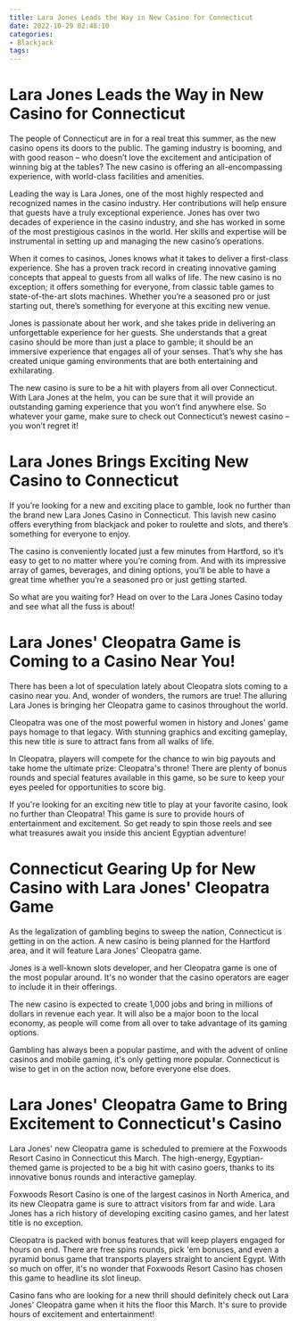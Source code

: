 ```yaml
---
title: Lara Jones Leads the Way in New Casino for Connecticut
date: 2022-10-29 02:48:10
categories:
- Blackjack
tags:
---
```



#  Lara Jones Leads the Way in New Casino for Connecticut

The people of Connecticut are in for a real treat this summer, as the new casino opens its doors to the public. The gaming industry is booming, and with good reason – who doesn’t love the excitement and anticipation of winning big at the tables? The new casino is offering an all-encompassing experience, with world-class facilities and amenities.

Leading the way is Lara Jones, one of the most highly respected and recognized names in the casino industry. Her contributions will help ensure that guests have a truly exceptional experience. Jones has over two decades of experience in the casino industry, and she has worked in some of the most prestigious casinos in the world. Her skills and expertise will be instrumental in setting up and managing the new casino’s operations.

When it comes to casinos, Jones knows what it takes to deliver a first-class experience. She has a proven track record in creating innovative gaming concepts that appeal to guests from all walks of life. The new casino is no exception; it offers something for everyone, from classic table games to state-of-the-art slots machines. Whether you’re a seasoned pro or just starting out, there’s something for everyone at this exciting new venue.

Jones is passionate about her work, and she takes pride in delivering an unforgettable experience for her guests. She understands that a great casino should be more than just a place to gamble; it should be an immersive experience that engages all of your senses. That’s why she has created unique gaming environments that are both entertaining and exhilarating.

The new casino is sure to be a hit with players from all over Connecticut. With Lara Jones at the helm, you can be sure that it will provide an outstanding gaming experience that you won’t find anywhere else. So whatever your game, make sure to check out Connecticut’s newest casino – you won’t regret it!

#  Lara Jones Brings Exciting New Casino to Connecticut

If you’re looking for a new and exciting place to gamble, look no further than the brand new Lara Jones Casino in Connecticut. This lavish new casino offers everything from blackjack and poker to roulette and slots, and there’s something for everyone to enjoy.

The casino is conveniently located just a few minutes from Hartford, so it’s easy to get to no matter where you’re coming from. And with its impressive array of games, beverages, and dining options, you’ll be able to have a great time whether you’re a seasoned pro or just getting started.

So what are you waiting for? Head on over to the Lara Jones Casino today and see what all the fuss is about!

#  Lara Jones' Cleopatra Game is Coming to a Casino Near You!

There has been a lot of speculation lately about Cleopatra slots coming to a casino near you. And, wonder of wonders, the rumors are true! The alluring Lara Jones is bringing her Cleopatra game to casinos throughout the world.

Cleopatra was one of the most powerful women in history and Jones' game pays homage to that legacy. With stunning graphics and exciting gameplay, this new title is sure to attract fans from all walks of life.

In Cleopatra, players will compete for the chance to win big payouts and take home the ultimate prize: Cleopatra's throne! There are plenty of bonus rounds and special features available in this game, so be sure to keep your eyes peeled for opportunities to score big.

If you're looking for an exciting new title to play at your favorite casino, look no further than Cleopatra! This game is sure to provide hours of entertainment and excitement. So get ready to spin those reels and see what treasures await you inside this ancient Egyptian adventure!

#  Connecticut Gearing Up for New Casino with Lara Jones' Cleopatra Game

As the legalization of gambling begins to sweep the nation, Connecticut is getting in on the action. A new casino is being planned for the Hartford area, and it will feature Lara Jones' Cleopatra game.

Jones is a well-known slots developer, and her Cleopatra game is one of the most popular around. It's no wonder that the casino operators are eager to include it in their offerings.

The new casino is expected to create 1,000 jobs and bring in millions of dollars in revenue each year. It will also be a major boon to the local economy, as people will come from all over to take advantage of its gaming options.

Gambling has always been a popular pastime, and with the advent of online casinos and mobile gaming, it's only getting more popular. Connecticut is wise to get in on the action now, before everyone else does.

#  Lara Jones' Cleopatra Game to Bring Excitement to Connecticut's Casino

Lara Jones' new Cleopatra game is scheduled to premiere at the Foxwoods Resort Casino in Connecticut this March. The high-energy, Egyptian-themed game is projected to be a big hit with casino goers, thanks to its innovative bonus rounds and interactive gameplay.

Foxwoods Resort Casino is one of the largest casinos in North America, and its new Cleopatra game is sure to attract visitors from far and wide. Lara Jones has a rich history of developing exciting casino games, and her latest title is no exception.

Cleopatra is packed with bonus features that will keep players engaged for hours on end. There are free spins rounds, pick 'em bonuses, and even a pyramid bonus game that transports players straight to ancient Egypt. With so much on offer, it's no wonder that Foxwoods Resort Casino has chosen this game to headline its slot lineup.

Casino fans who are looking for a new thrill should definitely check out Lara Jones' Cleopatra game when it hits the floor this March. It's sure to provide hours of excitement and entertainment!